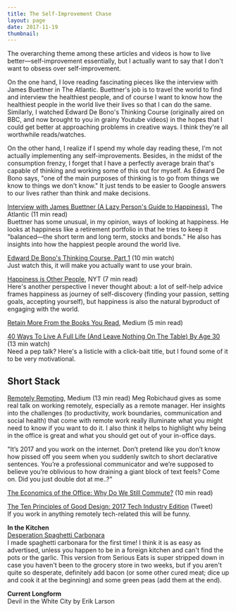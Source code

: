 ```yaml
---
title: The Self-Improvement Chase
layout: page
date: 2017-11-19
thumbnail: 
---
```


The overarching theme among these articles and videos is how to live better—self-improvement essentially, but I actually want to say that I don't want to obsess over self-improvement.

On the one hand, I love reading fascinating pieces like the interview with James Buettner in The Atlantic. Buettner's job is to travel the world to find and interview the healthiest people, and of course I want to know how the healthiest people in the world live their lives so that I can do the same. Similarly, I watched Edward De Bono's Thinking Course (originally aired on BBC, and now brought to you in grainy Youtube videos) in the hopes that I could get better at approaching problems in creative ways. I think they're all worthwhile reads/watches.

On the other hand, I realize if I spend my whole day reading these, I'm not actually implementing any self-improvements. Besides, in the midst of the consumption frenzy, I forget that I have a perfectly average brain that's capable of thinking and working some of this out for myself. As Edward De Bono says, "one of the main purposes of thinking is to go from things we know to things we don't know." It just tends to be easier to Google answers to our lives rather than think and make decisions.

[Interview with James Buettner (A Lazy Person's Guide to Happiness)](https://www.theatlantic.com/health/archive/2017/10/get-rid-of-everything/543384/), The Atlantic (11 min read)  
Buettner has some unusual, in my opinion, ways of looking at happiness. He looks at happiness like a retirement portfolio in that he tries to keep it "balanced—the short term and long term, stocks and bonds." He also has insights into how the happiest people around the world live.

[Edward De Bono's Thinking Course, Part 1](https://youtu.be/jFFZ0XSfCRw) (10 min watch)  
Just watch this, it will make you actually want to use your brain.

[Happiness is Other People](https://www.nytimes.com/2017/10/27/opinion/sunday/happiness-is-other-people.html), NYT (7 min read)  
Here's another perspective I never thought about: a lot of self-help advice frames happiness as journey of self-discovery (finding your passion, setting goals, accepting yourself), but happiness is also the natural byproduct of engaging with the world.

[Retain More From the Books You Read](https://medium.com/darius-foroux/how-to-retain-more-from-the-books-you-read-in-5-simple-steps-700d90653a41), Medium (5 min read)

[40 Ways To Live A Full Life (And Leave Nothing On The Table) By Age 30](https://journal.thriveglobal.com/40-ways-to-live-a-full-life-and-leave-nothing-on-the-table-by-age-30-22610c5eeb46) (13 min watch)  
Need a pep talk? Here's a listicle with a click-bait title, but I found some of it to be very motivational.

## Short Stack
[Remotely Remoting](https://ux.shopify.com/remotely-remoting-cbdb68b2fb80), Medium (13 min read)
Meg Robichaud gives as some real talk on working remotely, especially as a remote manager. Her insights into the challenges (to productivity, work boundaries, communication and social health) that come with remote work really illuminate what you might need to know if you want to do it. I also think it helps to highlight why being in the office is great and what you should get out of your in-office days.

"It’s 2017 and you work on the internet. Don’t pretend like you don’t know how pissed off you seem when you suddenly switch to short declarative sentences. You’re a professional communicator and we’re supposed to believe you’re oblivious to how draining a giant block of text feels? Come on. Did you just double dot at me..?"

[The Economics of the Office: Why Do We Still Commute?](https://www.citylab.com/transportation/2017/11/why-do-we-still-commute/544733/) (10 min read)

[The Ten Principles of Good Design: 2017 Tech Industry Edition](https://twitter.com/sortino/status/879762039932989440) (Tweet)  
If you work in anything remotely tech-related this will be funny.

**In the Kitchen**  
[Desperation Spaghetti Carbonara](https://www.chowhound.com/recipes/vegetarian-spaghetti-carbonara-31336)  
I made spaghetti carbonara for the first time! I think it is as easy as advertised, unless you happen to be in a foreign kitchen and can't find the pots or the garlic. This version from Serious Eats is super stripped down in case you haven't been to the grocery store in two weeks, but if you aren't quite so desperate, definitely add bacon (or some other cured meat; dice up and cook it at the beginning) and some green peas (add them at the end).

**Current Longform**  
Devil in the White City by Erik Larson